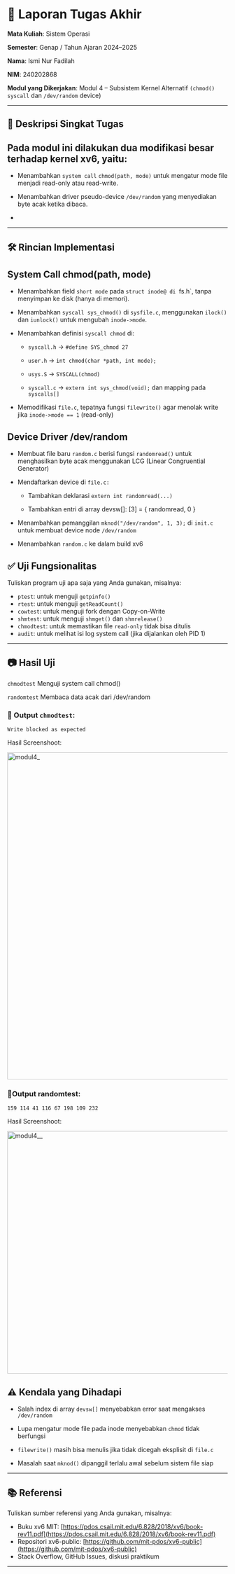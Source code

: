# 📝 Laporan Tugas Akhir

**Mata Kuliah**: Sistem Operasi

**Semester**: Genap / Tahun Ajaran 2024–2025

**Nama**: Ismi Nur Fadilah

**NIM**: 240202868

**Modul yang Dikerjakan**: Modul 4 – Subsistem Kernel Alternatif `(chmod()` `syscall` dan `/dev/random` device)

---

## 📌 Deskripsi Singkat Tugas

## Pada modul ini dilakukan dua modifikasi besar terhadap kernel xv6, yaitu:

* Menambahkan `system call` `chmod(path, mode)` untuk mengatur mode file menjadi read-only atau read-write.

* Menambahkan driver pseudo-device `/dev/random` yang menyediakan byte acak ketika dibaca.
* 
---

## 🛠️ Rincian Implementasi

## System Call chmod(path, mode)

  * Menambahkan field `short mode` pada `struct inode@ di `fs.h`, tanpa menyimpan ke disk (hanya di memori).

  * Menambahkan `syscall sys_chmod()` di `sysfile.c`, menggunakan `ilock()` dan `iunlock()` untuk mengubah `inode->mode`.

  * Menambahkan definisi `syscall chmod` di:

    * `syscall.h` → `#define SYS_chmod 27`

    * `user.h` → `int chmod(char *path, int mode);`

    * `usys.S` → `SYSCALL(chmod)`

    * `syscall.c` → `extern int sys_chmod(void);` dan mapping pada `syscalls[]`

  * Memodifikasi `file.c`, tepatnya fungsi `filewrite()` agar menolak write jika `inode->mode == 1` (read-only)

## Device Driver /dev/random

  * Membuat file baru `random.c` berisi fungsi `randomread()` untuk menghasilkan byte acak menggunakan LCG (Linear Congruential Generator)

  * Mendaftarkan device di `file.c:`

    * Tambahkan deklarasi `extern int randomread(...)`

    * Tambahkan entri di array devsw[]: [3] = { randomread, 0 }

  * Menambahkan pemanggilan `mknod("/dev/random", 1, 3);` di `init.c` untuk membuat device node `/dev/random`

  * Menambahkan `random.c` ke dalam build xv6

## ✅ Uji Fungsionalitas

Tuliskan program uji apa saja yang Anda gunakan, misalnya:

* `ptest`: untuk menguji `getpinfo()`
* `rtest`: untuk menguji `getReadCount()`
* `cowtest`: untuk menguji fork dengan Copy-on-Write
* `shmtest`: untuk menguji `shmget()` dan `shmrelease()`
* `chmodtest`: untuk memastikan file `read-only` tidak bisa ditulis
* `audit`: untuk melihat isi log system call (jika dijalankan oleh PID 1)

---

## 📷 Hasil Uji

`chmodtest`	Menguji system call chmod()

`randomtest`	Membaca data acak dari /dev/random

### 📍 Output `chmodtest`:

```
Write blocked as expected
```
Hasil Screenshoot:

<img width="966" height="747" alt="modul4_" src="https://github.com/user-attachments/assets/e478e693-872d-4130-96ef-39eab1f31e97" />

### 📍Output randomtest:
```
159 114 41 116 67 198 109 232 
```

Hasil Screenshoot:

<img width="1452" height="554" alt="modul4__" src="https://github.com/user-attachments/assets/58bb1d1a-85e8-4942-a2a1-d7b11ae2d221" />


## ⚠️ Kendala yang Dihadapi

  * Salah index di array `devsw[]` menyebabkan error saat mengakses `/dev/random`

  * Lupa mengatur mode file pada inode menyebabkan `chmod` tidak berfungsi

  * `filewrite()` masih bisa menulis jika tidak dicegah eksplisit di `file.c`

  * Masalah saat `mknod()` dipanggil terlalu awal sebelum sistem file siap


---

## 📚 Referensi

Tuliskan sumber referensi yang Anda gunakan, misalnya:

* Buku xv6 MIT: [https://pdos.csail.mit.edu/6.828/2018/xv6/book-rev11.pdf](https://pdos.csail.mit.edu/6.828/2018/xv6/book-rev11.pdf)
* Repositori xv6-public: [https://github.com/mit-pdos/xv6-public](https://github.com/mit-pdos/xv6-public)
* Stack Overflow, GitHub Issues, diskusi praktikum

---

